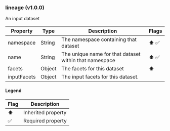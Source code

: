 ### lineage (v1.0.0)
An input dataset

| Property | Type | Description | Flags |
|---|---|---|---|
| namespace | String | The namespace containing that dataset | ⬆️ ✅ |
| name | String | The unique name for that dataset within that namespace | ⬆️ ✅ |
| facets | Object | The facets for this dataset | ⬆️ |
| inputFacets | Object | The input facets for this dataset. |  |


#### Legend

| Flag | Description |
| --- | --- |
| ⬆️ | Inherited property |
| ✅ | Required property |


